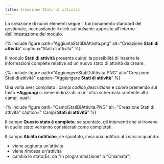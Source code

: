 ```yaml
---
title: Creazione Stati di attività
---
```


La creazione di nuovi elementi segue il funzionamento standard del gestionale, necessitando il click sul pulsante apposito all'interno dell'intestazione del modulo.

{% include figure path="AggiuntaStatiDiAttivita.png" alt="Creazione **Stati di attività**" caption="Stati di attività" %}

Il modulo **Stati di attività** presenta quindi la possibilità di inserire le informazioni complete relative ad un nuovo stato di attività da creare.

{% include figure path="AggiungereStatiDiAttivita.PNG" alt="Creazione Stati di attività" caption="Aggiungere **Stati di attività**" %}

Una volta aver compilato i campi *codice*,*descrizione* e *colore* premendo sul tasto **+Aggiungi** si viene indirizzati in un' altra schermata contente altri campi, quali:

{% include figure path="CampiStatiDiAttivita.PNG" alt="Creazione Stati di attività" caption=" Campi **Stati di attività**" %}

Il campo **Questo stato è completo**, se spuntato, gli interventi che si trovano in quello stato verranno considerati come completati.

Il campo **Abilita notifiche**, se spuntato, invia una notifica al *Tecnico* quando:

- viene aggiunta un'attività 
- viene rimossa un'attività
- cambia lo stato(Es: da "In programmazione" a "Chiamata")



